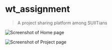 # wt_assignment
> A project sharing platform among SUIITians

![Screenshot of Home page](https://i.pinimg.com/originals/5b/05/60/5b05608e923d1bdaf0859a7b26171e93.png)

![Screenshot of Project page](https://i.pinimg.com/originals/88/77/b1/8877b1ebf89fa10cb87cc34f4450c223.png)
